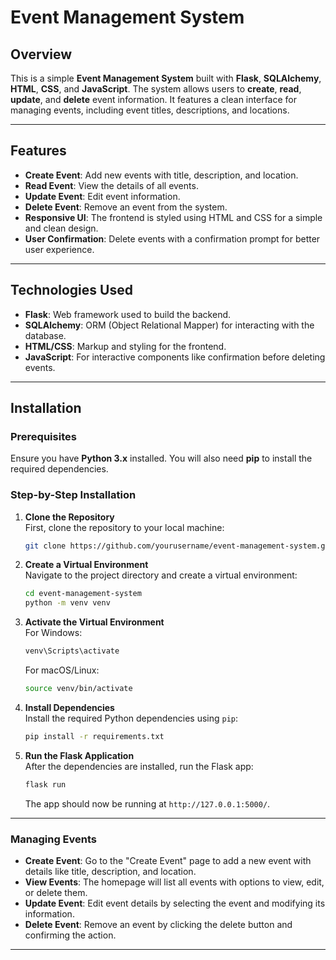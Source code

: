 # Event Management System

## Overview
This is a simple **Event Management System** built with **Flask**, **SQLAlchemy**, **HTML**, **CSS**, and **JavaScript**. The system allows users to **create**, **read**, **update**, and **delete** event information. It features a clean interface for managing events, including event titles, descriptions, and locations.

---

## Features
- **Create Event**: Add new events with title, description, and location.
- **Read Event**: View the details of all events.
- **Update Event**: Edit event information.
- **Delete Event**: Remove an event from the system.
- **Responsive UI**: The frontend is styled using HTML and CSS for a simple and clean design.
- **User Confirmation**: Delete events with a confirmation prompt for better user experience.

---

## Technologies Used
- **Flask**: Web framework used to build the backend.
- **SQLAlchemy**: ORM (Object Relational Mapper) for interacting with the database.
- **HTML/CSS**: Markup and styling for the frontend.
- **JavaScript**: For interactive components like confirmation before deleting events.

---

## Installation

### Prerequisites
Ensure you have **Python 3.x** installed. You will also need **pip** to install the required dependencies.

### Step-by-Step Installation

1. **Clone the Repository**  
   First, clone the repository to your local machine:
   ```bash
   git clone https://github.com/yourusername/event-management-system.git
   ```

2. **Create a Virtual Environment**  
   Navigate to the project directory and create a virtual environment:
   ```bash
   cd event-management-system
   python -m venv venv
   ```

3. **Activate the Virtual Environment**  
   For Windows:
   ```bash
   venv\Scripts\activate
   ```
   For macOS/Linux:
   ```bash
   source venv/bin/activate
   ```

4. **Install Dependencies**  
   Install the required Python dependencies using `pip`:
   ```bash
   pip install -r requirements.txt
   ```

5. **Run the Flask Application**  
   After the dependencies are installed, run the Flask app:
   ```bash
   flask run
   ```

   The app should now be running at `http://127.0.0.1:5000/`.

---
  
### Managing Events
- **Create Event**: Go to the "Create Event" page to add a new event with details like title, description, and location.
- **View Events**: The homepage will list all events with options to view, edit, or delete them.
- **Update Event**: Edit event details by selecting the event and modifying its information.
- **Delete Event**: Remove an event by clicking the delete button and confirming the action.

---
